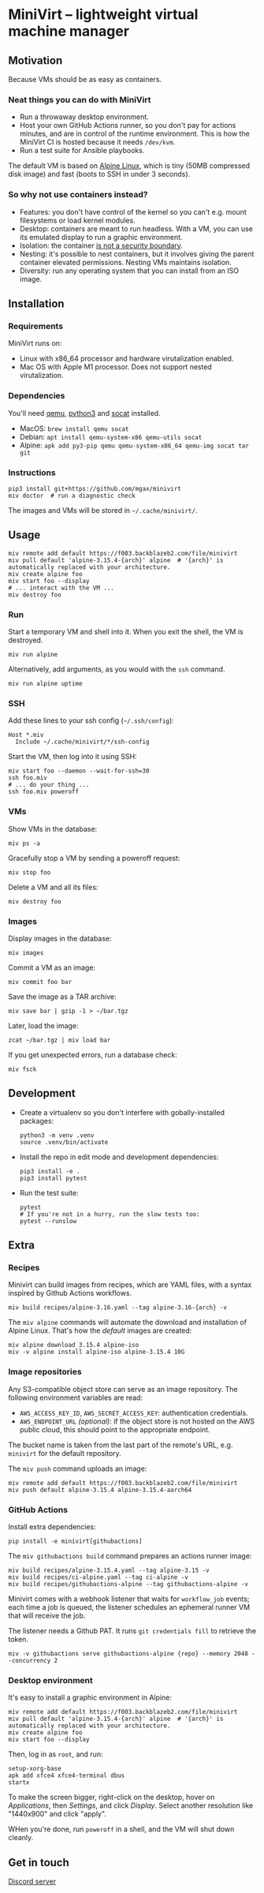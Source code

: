 # MiniVirt – lightweight virtual machine manager

## Motivation

Because VMs should be as easy as containers.

### Neat things you can do with MiniVirt

* Run a throwaway desktop environment.
* Host your own GitHub Actions runner, so you don't pay for actions minutes, and are in control of the runtime environment. This is how the MiniVirt CI is hosted because it needs `/dev/kvm`.
* Run a test suite for Ansible playbooks.

The default VM is based on [Alpine Linux](https://alpinelinux.org/), which is tiny (50MB compressed disk image) and fast (boots to SSH in under 3 seconds).

### So why not use containers instead?

* Features: you don't have control of the kernel so you can't e.g. mount filesystems or load kernel modules.
* Desktop: containers are meant to run headless. With a VM, you can use its emulated display to run a graphic environment.
* Isolation: the container [is not a security boundary](https://blog.aquasec.com/container-isolation).
* Nesting: it's possible to nest containers, but it involves giving the parent container elevated permissions. Nesting VMs maintains isolation.
* Diversity: run any operating system that you can install from an ISO image.

## Installation

### Requirements

MiniVirt runs on:

* Linux with x86_64 processor and hardware virutalization enabled.
* Mac OS with Apple M1 processor. Does not support nested virutalization.

### Dependencies

You'll need [qemu][], [python3][] and [socat][] installed.

[qemu]: https://www.qemu.org/
[python3]: https://www.python.org/
[socat]: http://www.dest-unreach.org/socat/

* MacOS: `brew install qemu socat`
* Debian: `apt install qemu-system-x86 qemu-utils socat`
* Alpine: `apk add py3-pip qemu qemu-system-x86_64 qemu-img socat tar git`

### Instructions

```shell
pip3 install git+https://github.com/mgax/minivirt
miv doctor  # run a diagnostic check
```

The images and VMs will be stored in `~/.cache/minivirt/`.

## Usage

```shell
miv remote add default https://f003.backblazeb2.com/file/minivirt
miv pull default 'alpine-3.15.4-{arch}' alpine  # '{arch}' is automatically replaced with your architecture.
miv create alpine foo
miv start foo --display
# ... interact with the VM ...
miv destroy foo
```

### Run

Start a temporary VM and shell into it. When you exit the shell, the VM is destroyed.

```shell
miv run alpine
```

Alternatively, add arguments, as you would with the `ssh` command.

```shell
miv run alpine uptime
```

### SSH

Add these lines to your ssh config (`~/.ssh/config`):

```ssh-config
Host *.miv
  Include ~/.cache/minivirt/*/ssh-config
```

Start the VM, then log into it using SSH:

```shell
miv start foo --daemon --wait-for-ssh=30
ssh foo.miv
# ... do your thing ...
ssh foo.miv poweroff
```

### VMs

Show VMs in the database:

```shell
miv ps -a
```

Gracefully stop a VM by sending a poweroff request:

```shell
miv stop foo
```

Delete a VM and all its files:

```shell
miv destroy foo
```

### Images

Display images in the database:

```shell
miv images
```

Commit a VM as an image:

```shell
miv commit foo bar
```

Save the image as a TAR archive:

```shell
miv save bar | gzip -1 > ~/bar.tgz
```

Later, load the image:

```shell
zcat ~/bar.tgz | miv load bar
```

If you get unexpected errors, run a database check:

```shell
miv fsck
```

## Development

* Create a virtualenv so you don't interfere with gobally-installed packages:
    ```shell
    python3 -m venv .venv
    source .venv/bin/activate
    ```
* Install the repo in edit mode and development dependencies:
    ```shell
    pip3 install -e .
    pip3 install pytest
    ```
* Run the test suite:
    ```shell
    pytest
    # If you're not in a hurry, run the slow tests too:
    pytest --runslow
    ```

## Extra

### Recipes

Minivirt can build images from recipes, which are YAML files, with a syntax inspired by Github Actions workflows.

```shell
miv build recipes/alpine-3.16.yaml --tag alpine-3.16-{arch} -v
```

The `miv alpine` commands will automate the download and installation of Alpine Linux. That's how the _default_ images are created:

```shell
miv alpine download 3.15.4 alpine-iso
miv -v alpine install alpine-iso alpine-3.15.4 10G
```

### Image repositories

Any S3-compatible object store can serve as an image repository. The following environment variables are read:

* `AWS_ACCESS_KEY_ID`, `AWS_SECRET_ACCESS_KEY`: authentication credentials.
* `AWS_ENDPOINT_URL` _(optional)_: if the object store is not hosted on the AWS public cloud, this should point to the appropriate endpoint.

The bucket name is taken from the last part of the remote's URL, e.g. `minivirt` for the default repository.

The `miv push` command uploads an image:

```shell
miv remote add default https://f003.backblazeb2.com/file/minivirt
miv push default alpine-3.15.4 alpine-3.15.4-aarch64
```

### GitHub Actions

Install extra dependencies:

```shell
pip install -e minivirt[githubactions]
```

The `miv githubactions build` command prepares an actions runner image:

```shell
miv build recipes/alpine-3.15.4.yaml --tag alpine-3.15 -v
miv build recipes/ci-alpine.yaml --tag ci-alpine -v
miv build recipes/githubactions-alpine --tag githubactions-alpine -v
```

Minivirt comes with a webhook listener that waits for `workflow_job` events; each time a job is queued, the listener schedules an ephemeral runner VM that will receive the job.

The listener needs a Github PAT. It runs `git credentials fill` to retrieve the token.

```shell
miv -v githubactions serve githubactions-alpine {repo} --memory 2048 --concurrency 2
```

### Desktop environment

It's easy to install a graphic environment in Alpine:

```shell
miv remote add default https://f003.backblazeb2.com/file/minivirt
miv pull default 'alpine-3.15.4-{arch}' alpine  # '{arch}' is automatically replaced with your architecture.
miv create alpine foo
miv start foo --display
```

Then, log in as `root`, and run:

```shell
setup-xorg-base
apk add xfce4 xfce4-terminal dbus
startx
```

To make the screen bigger, right-click on the desktop, hover on _Applications_, then _Settings_, and click _Display_. Select another resolution like "1440x900" and click "apply".

WHen you're done, run `poweroff` in a shell, and the VM will shut down cleanly.

## Get in touch

[Discord server](https://discord.gg/P72AGcEWHZ)
